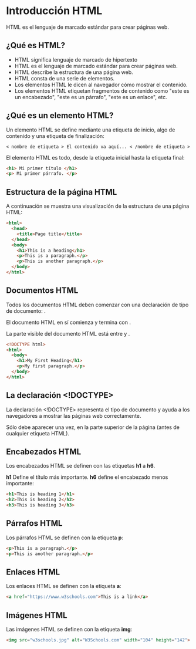 # Introducción HTML
HTML es el lenguaje de marcado estándar para crear páginas web.

## ¿Qué es HTML?
- HTML significa lenguaje de marcado de hipertexto
- HTML es el lenguaje de marcado estándar para crear páginas web.
- HTML describe la estructura de una página web.
- HTML consta de una serie de elementos.
- Los elementos HTML le dicen al navegador cómo mostrar el contenido.
- Los elementos HTML etiquetan fragmentos de contenido como "este es un encabezado", "este es un párrafo", "este es un enlace", etc.

## ¿Qué es un elemento HTML?

Un elemento HTML se define mediante una etiqueta de inicio, algo de contenido y una etiqueta de finalización:
```ssh
< nombre de etiqueta > El contenido va aquí... < /nombre de etiqueta >
```
El elemento HTML es todo, desde la etiqueta inicial hasta la etiqueta final:
```html
<h1> Mi primer título </h1>
<p> Mi primer párrafo. </p>
```

## Estructura de la página HTML
A continuación se muestra una visualización de la estructura de una página HTML:
```html
<html>
  <head>
    <title>Page title</title>
  </head>
  <body>
    <h1>This is a heading</h1>
    <p>This is a paragraph.</p>
    <p>This is another paragraph.</p>
  </body>
</html>
```
## Documentos HTML
Todos los documentos HTML deben comenzar con una declaración de tipo de documento: <!DOCTYPE html>.

El documento HTML en sí comienza <html> y termina con </html>.

La parte visible del documento HTML está entre <body> y </body>.
```html
<!DOCTYPE html>
<html>
  <body>
    <h1>My First Heading</h1>
    <p>My first paragraph.</p>
  </body>
</html>
```

## La declaración <!DOCTYPE>
La declaración <!DOCTYPE> representa el tipo de documento y ayuda a los navegadores a mostrar las páginas web correctamente.

Sólo debe aparecer una vez, en la parte superior de la página (antes de cualquier etiqueta HTML).

## Encabezados HTML
Los encabezados HTML se definen con las etiquetas **h1** a **h6**.

**h1** Define el título más importante. **h6** define el encabezado menos importante: 
```html
<h1>This is heading 1</h1>
<h2>This is heading 2</h2>
<h3>This is heading 3</h3>
```

## Párrafos HTML
Los párrafos HTML se definen con la etiqueta **p**:
```html
<p>This is a paragraph.</p>
<p>This is another paragraph.</p>
```
## Enlaces HTML
Los enlaces HTML se definen con la etiqueta **a**:
```html
<a href="https://www.w3schools.com">This is a link</a>
```
## Imágenes HTML
Las imágenes HTML se definen con la etiqueta **img**:
```html
<img src="w3schools.jpg" alt="W3Schools.com" width="104" height="142">
```